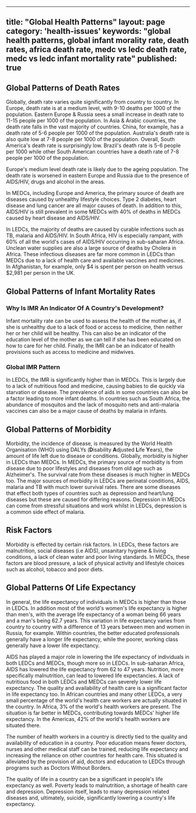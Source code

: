 
---
title: "Global Health Patterns"
layout: page
category: 'health-issues'
keywords: "global health patterns, global infant morality rate, death rates, africa death rate, medc vs ledc death rate, medc vs ledc infant mortality rate"
published: true
---

## Global Patterns of Death Rates

Globally, death rate varies quite significantly from country to country. In Europe, death rate is at a medium level, with 9-10 deaths per 1000 of the population. Eastern Europe & Russia sees a small increase in death rate to 11-15 people per 1000 of the population. In Asia & Arabic countries, the death rate falls in the vast majority of countries. China, for example, has a death rate of 5-6 people per 1000 of the population. Australia's death rate is also quite low at 7-8 people per 1000 of the population. Overall, South America's death rate is surprisingly low. Brazil's death rate is 5-6 people per 1000 while other South American countries have a death rate of 7-8 people per 1000 of the population. 
 
Europe's medium level death rate is likely due to the ageing population. The death rate is worsened in eastern Europe and Russia due to the presence of AIDS/HIV, drugs and alcohol in the areas. 
 
 In MEDCs, including Europe and America, the primary source of death are diseases caused by unhealthy lifestyle choices. Type 2 diabetes, heart disease and lung cancer are all major causes of death. In addition to this, AIDS/HIV is still prevalent in some MEDCs with 40% of deaths in MEDCs caused by heart disease and AIDS/HIV. 
 
In LEDCs, the majority of deaths are caused by curable infections such as TB, malaria and AIDS/HIV. In South Africa, HIV is especially rampant, with 60% of all the world's cases of AIDS/HIV occurring in sub-saharan Africa. Unclean water supplies are also a large source of deaths by Cholera in Africa. These infectious diseases are far more common in LEDCs than MEDCs due to a lack of health care and available vaccines and medicines. In Afghanistan, for example, only $4 is spent per person on health versus $2,981 per person in the UK.
 
## Global Patterns of Infant Mortality Rates

### Why Is IMR An Indicator Of A Country's Development? 

Infant mortality rate can be used to assess the health of the mother as, if she is unhealthy due to a lack of food or access to medicine, then neither her or her child will be healthy. This can also be an indicator of the education level of the mother as we can tell if she has been educated on how to care for her child. Finally, the IMR can be an indicator of health provisions such as access to medicine and midwives. 

### Global IMR Pattern

In LEDCs, the IMR is significantly higher than in MEDCs. This is largely due to a lack of nutritious food and medicine, causing babies to die quickly via starvation or disease. The prevalence of aids in some countries can also be a factor leading to more infant deaths. In countries such as South Africa, the abundance of mosquitos and the lack of mosquito nets and anti-malaria vaccines can also be a major cause of deaths by malaria in infants. 

## Global Patterns of Morbidity

Morbidity, the incidence of disease, is measured by the World Health Organisation (WHO) using DALYs (**D**isability **A**djusted **L**ife **Y**ears), the amount of life left due to disease or conditions. Globally, morbidity is higher in LEDCs than MEDCs. In MEDCs, the primary source of morbidity is from disease due to poor lifestyles and diseases from old age such as Alzheimer's. The survival rate from these diseases is much higher in MEDCs too. The major sources of morbidity in LEDCs are perinatal conditions, AIDS, malaria and TB with much lower survival rates. There are some diseases that effect both types of countries such as depression and heart/lung diseases but these are caused for differing reasons. Depression in MEDCs can come from stressful situations and work whilst in LEDCs, depression is a common side effect of malaria. 

## Risk Factors

Morbidity is effected by certain risk factors. In LEDCs, these factors are malnutrition, social diseases (i.e AIDS), unsanitary hygiene & living conditions, a lack of clean water and poor living standards. In MEDCs, these factors are blood pressure, a lack of physical activity and lifestyle choices such as alcohol, tobacco and poor diets. 

## Global Patterns Of Life Expectancy 

In general, the life expectancy of individuals in MEDCs is higher than those in LEDCs. In addition most of the world's women's life expectancy is higher than men's, with the average life expectancy of a woman being 66 years and a man's being 62.7 years. This variation in life expectancy varies from country to country with a difference of 13 years between men and women in Russia, for example. Within countries, the better educated professionals generally have a longer life expectancy, while the poorer, working class generally have a lower life expectancy. 

AIDS has played a major role in lowering the life expectancy of individuals in both LEDCs and MEDCs, though more so in LEDCs. In sub-saharan Africa, AIDS has lowered the life expectancy from 62 to 47 years. Nutrition, more specifically malnutrition, can lead to lowered life expectancies. A lack of nutritious food in both LEDCs and MEDCs can severely lower life expectancy. The quality and availability of health care is a significant factor in life expectancy too. In African countries and many other LEDCs, a very small percentage of the world's health care workers are actually situated in the country. In Africa, 3% of the world's health workers are present. The situation is far better in MEDCs, contributing towards MEDCs' higher life expectancy. In the Americas, 42% of the world's health workers are situated there. 

The number of health workers in a country is directly tied to the quality and availability of education in a country. Poor education means fewer doctors, nurses and other medical staff can be trained, reducing life expectancy and increasing the reliance on other countries for health care. This situated is alleviated by the provision of aid, doctors and education to LEDCs through programs such as Doctors Without Borders.

The quality of life in a country can be a significant in people's life expectancy as well. Poverty leads to malnutrition, a shortage of health care and depression. Depression itself, leads to many depression related diseases and, ultimately, suicide, significantly lowering a country's life expectancy.  